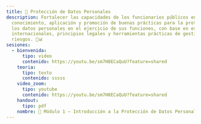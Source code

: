 ```yaml
---
title: 📄 Protección de Datos Personales
description: Fortalecer las capacidades de los funcionarios públicos en el
  conocimiento, aplicación y promoción de buenas prácticas para la protección de
  los datos personales en el ejercicio de sus funciones, con base en estándares
  internacionales, principios legales y herramientas prácticas de gestión de
  riesgos. 🔐📊
sesiones:
  - bienvenida:
      tipo: video
      contenido: https://youtu.be/sm7H8ECaQuU?feature=shared
    teoria:
      tipo: texto
      contenido: sssss
    video_zoom:
      tipo: youtube
      contenido: https://youtu.be/sm7H8ECaQuU?feature=shared
    handout:
      tipo: pdf
    nombre: 📌 Módulo 1 – Introducción a la Protección de Datos Personales
---
```

